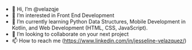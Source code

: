 - 👋 Hi, I’m @velazqje
- 👀 I’m interested in Front End Development
- 🌱 I’m currently learning Python Data Structures, Mobile Development in Kotlin, and Web Development (HTML, CSS, JavaScript).
- 💞️ I’m looking to collaborate on your next project
- 📫 How to reach me (https://www.linkedin.com/in/jesseline-velazquez/)

<!---
velazqje/velazqje is a ✨ special ✨ repository because its `README.md` (this file) appears on your GitHub profile.
You can click the Preview link to take a look at your changes.
--->
